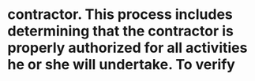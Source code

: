 # contractor. This process includes determining that the contractor is properly authorized for all activities he or she will undertake. To verify